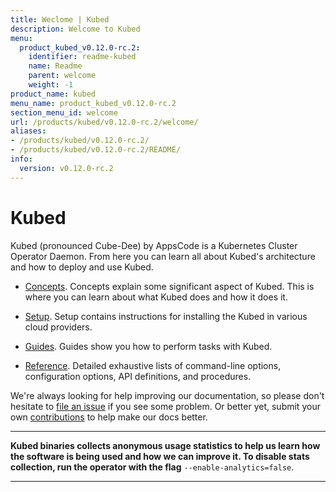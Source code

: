 ```yaml
---
title: Weclome | Kubed
description: Welcome to Kubed
menu:
  product_kubed_v0.12.0-rc.2:
    identifier: readme-kubed
    name: Readme
    parent: welcome
    weight: -1
product_name: kubed
menu_name: product_kubed_v0.12.0-rc.2
section_menu_id: welcome
url: /products/kubed/v0.12.0-rc.2/welcome/
aliases:
- /products/kubed/v0.12.0-rc.2/
- /products/kubed/v0.12.0-rc.2/README/
info:
  version: v0.12.0-rc.2
---
```


# Kubed
Kubed (pronounced Cube-Dee) by AppsCode is a Kubernetes Cluster Operator Daemon. From here you can learn all about Kubed's architecture and how to deploy and use Kubed.

- [Concepts](/products/kubed/v0.12.0-rc.2/concepts/). Concepts explain some significant aspect of Kubed. This is where you can learn about what Kubed does and how it does it.

- [Setup](/products/kubed/v0.12.0-rc.2/setup/). Setup contains instructions for installing
  the Kubed in various cloud providers.

- [Guides](/products/kubed/v0.12.0-rc.2/guides/). Guides show you how to perform tasks with Kubed.

- [Reference](/products/kubed/v0.12.0-rc.2/reference/). Detailed exhaustive lists of
command-line options, configuration options, API definitions, and procedures.

We're always looking for help improving our documentation, so please don't hesitate to [file an issue](https://github.com/appscode/kubed/issues/new) if you see some problem. Or better yet, submit your own [contributions](/products/kubed/v0.12.0-rc.2/CONTRIBUTING) to help
make our docs better.

---

**Kubed binaries collects anonymous usage statistics to help us learn how the software is being used and how we can improve it. To disable stats collection, run the operator with the flag** `--enable-analytics=false`.

---
